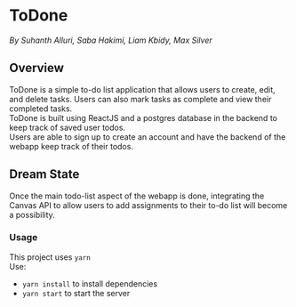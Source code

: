 # ToDone
_By Suhanth Alluri, Saba Hakimi, Liam Kbidy, Max Silver_  

## Overview
ToDone is a simple to-do list application that allows users to create, edit, and delete tasks.
Users can also mark tasks as complete and view their completed tasks.  
ToDone is built using ReactJS and a postgres database in the backend to keep
track of saved user todos.  
Users are able to sign up to create an account and have the backend of the webapp
keep track of their todos.

## Dream State
Once the main todo-list aspect of the webapp is done, integrating the Canvas 
API to allow users to add assignments to their to-do list will become a possibility.

### Usage
This project uses `yarn`  
Use:
- `yarn install` to install dependencies
- `yarn start` to start the server
